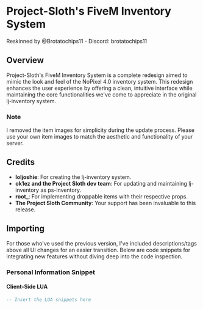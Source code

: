 # Project-Sloth's FiveM Inventory System

Reskinned by @Brotatochips11 - Discord: brotatochips11

## Overview

Project-Sloth's FiveM Inventory System is a complete redesign aimed to mimic the look and feel of the NoPixel 4.0 inventory system. This redesign enhances the user experience by offering a clean, intuitive interface while maintaining the core functionalities we've come to appreciate in the original lj-inventory system.

### Note
I removed the item images for simplicity during the update process. Please use your own item images to match the aesthetic and functionality of your server.

## Credits

- **loljoshie**: For creating the lj-inventory system.
- **ok1ez and the Project Sloth dev team**: For updating and maintaining lj-inventory as ps-inventory.
- **root_**: For implementing droppable items with their respective props.
- **The Project Sloth Community**: Your support has been invaluable to this release.

## Importing

For those who've used the previous version, I've included descriptions/tags above all UI changes for an easier transition. Below are code snippets for integrating new features without diving deep into the code inspection.

### Personal Information Snippet

#### Client-Side LUA

```lua
-- Insert the LUA snippets here
